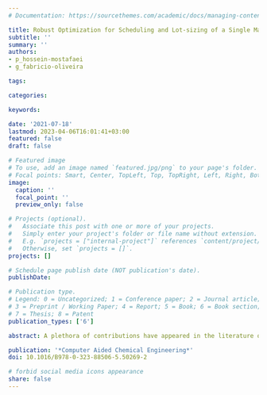 ```yaml
---
# Documentation: https://sourcethemes.com/academic/docs/managing-content/

title: Robust Optimization for Scheduling and Lot-sizing of a Single Machine with Sequence-dependent Changeovers
subtitle: ''
summary: ''
authors:
- p_hossein-mostafaei
- g_fabricio-oliveira

tags: 

categories: 

keywords: 

date: '2021-07-18'
lastmod: 2023-04-06T16:01:41+03:00
featured: false
draft: false

# Featured image
# To use, add an image named `featured.jpg/png` to your page's folder.
# Focal points: Smart, Center, TopLeft, Top, TopRight, Left, Right, BottomLeft, Bottom, BottomRight.
image:
  caption: ''
  focal_point: ''
  preview_only: false

# Projects (optional).
#   Associate this post with one or more of your projects.
#   Simply enter your project's folder or file name without extension.
#   E.g. `projects = ["internal-project"]` references `content/project/deep-learning/index.md`.
#   Otherwise, set `projects = []`.
projects: []

# Schedule page publish date (NOT publication's date).
publishDate: 

# Publication type.
# Legend: 0 = Uncategorized; 1 = Conference paper; 2 = Journal article;
# 3 = Preprint / Working Paper; 4 = Report; 5 = Book; 6 = Book section;
# 7 = Thesis; 8 = Patent
publication_types: ['6']

abstract: A plethora of contributions have appeared in the literature over the past decade in the area of production planning of a single machine with sequence-dependent changeovers. Most of them, however, deal with the deterministic optimization model where all the parameters are considered known, which render optimal schedules, sub-optimal, or even infeasible in practice. In this paper, we first develop a new deterministic model based on a hybrid discrete- and continuous-time mixed-integer linear programming model for the production scheduling of a single machine with sequence-dependent changeovers. The proposed model (i) considers a time interval in which the processing machine is unavailable due to some maintenance jobs, and (ii) monitors inventory levels over shorter time scales, rather than at the end of predefined long-term periods. Then, the robust counterpart of the deterministic model is devised using the Γ-robustness approach that considers uncertainty in processing and changeover times. The objective is to find robust production schedules such that the sum of holding and changeover costs is minimized. We demonstrate the performance of the proposed model with a real-world case study.

publication: '*Computer Aided Chemical Engineering*'
doi: 10.1016/B978-0-323-88506-5.50269-2

# forbid social media icons appearance
share: false
---
```

